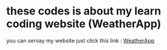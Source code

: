 # these codes is about my learn coding website (WeatherApp)
you can servay my website just click this link : 
<a href="https://web-weatherapp-nornear.onrender.com" target="_blank" rel="noopener noreferrer">WeatherApp</a>
